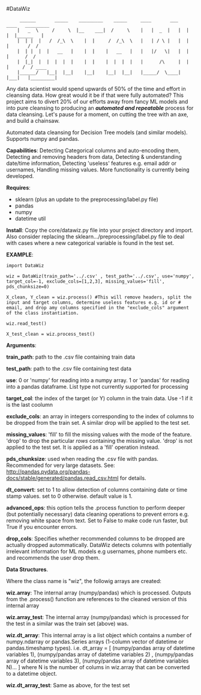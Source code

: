 #DataWiz

         ______       _____    _________    _____     ____       ___    ____   _________
        |   _  \     /     \  |__    ___|  /     \    |   |  _  |   |  |   |  |______   |
        |  | |  |   /  /_\  \    |  |     /  /_\  \   |   | / \ |   |  |   |       /  /
        |  | |  |  |   __   |    |  |    |   __   |   |   |/   \|   |  |   |      /  /
        |  |_|  |  |  |  |  |    |  |    |  |  |  |   |      /\     |  |   |     /  / ____   
        |______/   |__|  |__|    |__|    |__|  |__|   |_____/  \____|  |___|   |_________|


Any data scientist would spend upwards of 50% of the time and effort in cleansing data. How great would it be if that were fully automated? This project aims to divert 20% of our efforts away from fancy ML models and into pure cleansing to producing an ***automated and repeatable*** process for data cleansing. Let's pause for a moment, on cutting the tree with an axe, and build a chainsaw.

Automated data cleansing for Decision Tree models (and similar models). Supports numpy and pandas.

**Capabilities**: Detecting Categorical columns and auto-encoding them, Detecting and removing headers from data, Detecting & understanding date/time information, Detecting 'useless' features e.g. email addr or usernames, Handling missing values. More functionality is currently being developed.

**Requires**: 

 - sklearn (plus an update to the preprocessing/label.py file) 
 -  pandas 
 - numpy
 - datetime util

**Install**: Copy the core/datawiz.py file into your project directory and import. Also consider replacing the sklearn.../preprocessing/label.py file to deal with cases where a new categorical variable is found in the test set.

**EXAMPLE**:

    import DataWiz
    
    wiz = DataWiz(train_path='../.csv' , test_path='../.csv', use='numpy', target_col=-1, exclude_cols=[1,2,3], missing_values='fill', pds_chunksize=0)
    
    X_clean, Y_clean = wiz.process() #This will remove headers, split the input and target columns, determine useless features e.g. id or # email, and drop amy columns specified in the "exclude_cols" argument of the class instantiation.
    
    wiz.read_test()
    
    X_test_clean = wiz.process_test()

**Arguments**:

**train_path**: path to the .csv file containing train data

**test_path**: path to the .csv file containing test data

**use**: 0 or 'numpy' for reading into a numpy array. 1 or 'pandas' for reading into a pandas dataframe. List type not currently supported for processing

**target_col**: the index of the target (or Y) column in the train data. Use -1 if it is the last coolumn

**exclude_cols**: an array in integers corresponding to the index of columns to be dropped from the train set. A similar drop will be applied to the test set.

**missing_values**: 'fill' to fill the missing values with the mode of the feature. 'drop' to drop the particular *rows* containing the missing value.  'drop' is not applied to the test set. It is applied as a 'fill' operation instead.

**pds_chunksize**: used when reading the .csv file with pandas. Recommended for very large datasets. See: http://pandas.pydata.org/pandas-docs/stable/generated/pandas.read_csv.html     for details.

**dt_convert**: set to 1 to allow detection of columns containing date or time stamp values. set to 0 otherwise. default value is 1.

**advanced_ops**: this option tells the .process function to perform deeper (but potentially necessary)  data cleaning operations to prevent errors e.g. removing white space from text. Set to False to make code run faster, but True if you encounter errors.

**drop_cols**: Specifies whether recommended columns to be dropped are actually dropped autommatically. DataWiz detects columns with potentially irrelevant information for ML models e.g usernames, phone numbers etc. and recommends the user drop them.

**Data Structures**.

Where the class name is "wiz", the followig arrays are created:

**wiz.array**: The internal array (numpy/pandas) which is processed. Outputs from the .process() function are references to the cleaned version of this internal array

**wiz.array_test**: The internal array (numpy/pandas) which is processed for the test in a similar was the train set (above) was.

**wiz.dt_array**: This internal array is a list object which contains a number of numpy.ndarray or pandas.Series arrays (1-column vector of datetime or pandas.timeshamp types). i.e. dt_array = [ (numpy/pandas array of datetime variables 1), (numpy/pandas array of datetime variables 2) , (numpy/pandas array of datetime variables 3), (numpy/pandas array of datetime variables N)... ] where N is the number of colums in wiz.array that can be converted to a datetime object.

**wiz.dt_array_test**: Same as above, for the test set

